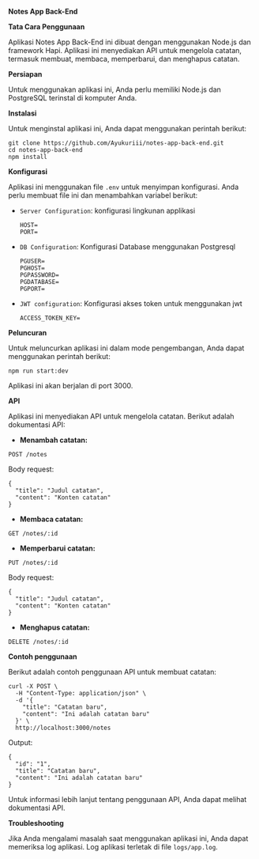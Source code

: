 **Notes App Back-End**

**Tata Cara Penggunaan**

Aplikasi Notes App Back-End ini dibuat dengan menggunakan Node.js dan framework Hapi. Aplikasi ini menyediakan API untuk mengelola catatan, termasuk membuat, membaca, memperbarui, dan menghapus catatan.

**Persiapan**

Untuk menggunakan aplikasi ini, Anda perlu memiliki Node.js dan PostgreSQL terinstal di komputer Anda.

**Instalasi**

Untuk menginstal aplikasi ini, Anda dapat menggunakan perintah berikut:

```
git clone https://github.com/Ayukuriii/notes-app-back-end.git
cd notes-app-back-end
npm install
```

**Konfigurasi**

Aplikasi ini menggunakan file `.env` untuk menyimpan konfigurasi. Anda perlu membuat file ini dan menambahkan variabel berikut:

* `Server Configuration`: konfigurasi lingkunan applikasi
  ```
  HOST=
  PORT=
  ```
* `DB Configuration`: Konfigurasi Database menggunakan Postgresql
  ```
  PGUSER=
  PGHOST=
  PGPASSWORD=
  PGDATABASE=
  PGPORT=
  ```
* `JWT configuration`: Konfigurasi akses token untuk menggunakan jwt
  ```
  ACCESS_TOKEN_KEY=
  ```
  

**Peluncuran**

Untuk meluncurkan aplikasi ini dalam mode pengembangan, Anda dapat menggunakan perintah berikut:

```
npm run start:dev
```

Aplikasi ini akan berjalan di port 3000.

**API**

Aplikasi ini menyediakan API untuk mengelola catatan. Berikut adalah dokumentasi API:

* **Menambah catatan:**

```
POST /notes
```

Body request:

```
{
  "title": "Judul catatan",
  "content": "Konten catatan"
}
```

* **Membaca catatan:**

```
GET /notes/:id
```

* **Memperbarui catatan:**

```
PUT /notes/:id
```

Body request:

```
{
  "title": "Judul catatan",
  "content": "Konten catatan"
}
```

* **Menghapus catatan:**

```
DELETE /notes/:id
```

**Contoh penggunaan**

Berikut adalah contoh penggunaan API untuk membuat catatan:

```
curl -X POST \
  -H "Content-Type: application/json" \
  -d '{
    "title": "Catatan baru",
    "content": "Ini adalah catatan baru"
  }' \
  http://localhost:3000/notes
```

Output:

```
{
  "id": "1",
  "title": "Catatan baru",
  "content": "Ini adalah catatan baru"
}
```

Untuk informasi lebih lanjut tentang penggunaan API, Anda dapat melihat dokumentasi API.

**Troubleshooting**

Jika Anda mengalami masalah saat menggunakan aplikasi ini, Anda dapat memeriksa log aplikasi. Log aplikasi terletak di file `logs/app.log`.
